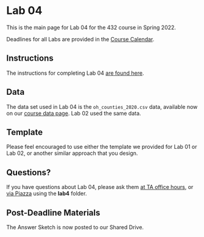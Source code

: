 # Lab 04 

This is the main page for Lab 04 for the 432 course in Spring 2022.

Deadlines for all Labs are provided in the [Course Calendar](https://thomaselove.github.io/432/calendar.html).

## Instructions

The instructions for completing Lab 04 [are found here](https://github.com/THOMASELOVE/432-2022/blob/main/labs/lab04/lab04_instructions.md).

## Data

The data set used in Lab 04 is the `oh_counties_2020.csv` data, available now on our [course data page](https://github.com/THOMASELOVE/432-data). Lab 02 used the same data.

## Template

Please feel encouraged to use either the template we provided for Lab 01 or Lab 02, or another similar approach that you design.

## Questions?

If you have questions about Lab 04, please ask them [at TA office hours](https://thomaselove.github.io/432/contact.html), or [via Piazza](https://piazza.com/case/spring2022/pqhs432) using the **lab4** folder.

## Post-Deadline Materials

The Answer Sketch is now posted to our Shared Drive.
